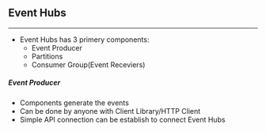 ## Event Hubs
-------------
- Event Hubs has 3 primery components:
    - Event Producer
    - Partitions
    - Consumer Group(Event Receviers)
##### Event Producer
- Components generate the events
- Can be done by anyone with Client Library/HTTP Client
- Simple API connection can be establish to connect Event Hubs
